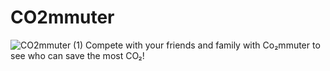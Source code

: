 # CO2mmuter
![CO2mmuter (1)](https://github.com/PNA-Tech/commuter/assets/96280466/a51dce61-1534-430c-87e8-ede64a88a1a1)
Compete with your friends and family with Co₂mmuter to see who can save the most CO₂!
